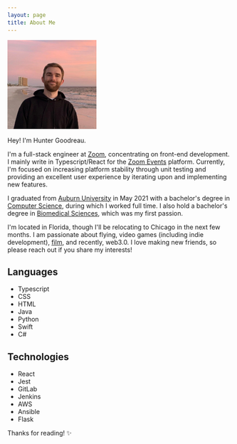 ```yaml
---
layout: page
title: About Me
---
```


<img id="hunter-headshot" src="/assets/avi.jpeg" alt="Hunter Goodreau" title="Hunter Goodreau" width="200" height="200"/>

Hey! I'm Hunter Goodreau.

I'm a full-stack engineer at [Zoom](https://zoom.us), concentrating on front-end development. I mainly write in Typescript/React for the [Zoom Events](https://events.zoom.us) platform. Currently, I'm focused on increasing platform stability through unit testing and providing an excellent user experience by iterating upon and implementing new features.

I graduated from [Auburn University](https://www.auburn.edu/) in May 2021 with a bachelor's degree in [Computer Science](https://en.wikipedia.org/wiki/Computer_science), during which I worked full time. I also hold a bachelor's degree in [Biomedical Sciences](https://en.wikipedia.org/wiki/Biomedical_sciences), which was my first passion.

I'm located in Florida, though I'll be relocating to Chicago in the next few months. I am passionate about flying, video games (including indie development), [film](https://letterboxd.com/hgoood/), and recently, web3.0. I love making new friends, so please reach out if you share my interests!

## Languages

- Typescript
- CSS
- HTML
- Java
- Python
- Swift
- C#

## Technologies

- React
- Jest
- GitLab
- Jenkins
- AWS
- Ansible
- Flask

Thanks for reading! ✨
